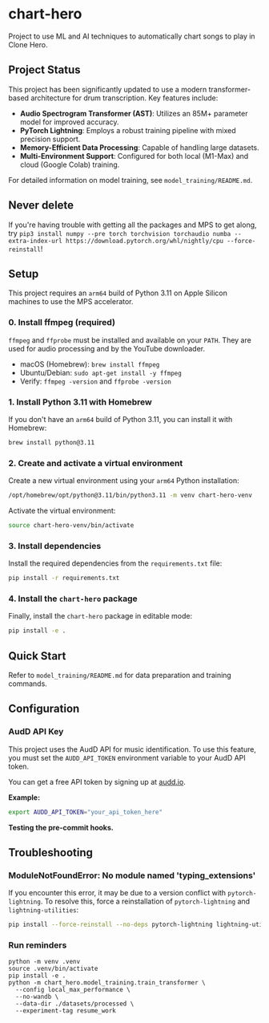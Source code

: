 # chart-hero
Project to use ML and AI techniques to automatically chart songs to play in Clone Hero.

## Project Status

This project has been significantly updated to use a modern transformer-based architecture for drum transcription. Key features include:

- **Audio Spectrogram Transformer (AST)**: Utilizes an 85M+ parameter model for improved accuracy.
- **PyTorch Lightning**: Employs a robust training pipeline with mixed precision support.
- **Memory-Efficient Data Processing**: Capable of handling large datasets.
- **Multi-Environment Support**: Configured for both local (M1-Max) and cloud (Google Colab) training.

For detailed information on model training, see `model_training/README.md`.

## Never delete

If you're having trouble with getting all the packages and MPS to get along, try `pip3 install numpy --pre torch torchvision torchaudio numba --extra-index-url https://download.pytorch.org/whl/nightly/cpu --force-reinstall`!

## Setup

This project requires an `arm64` build of Python 3.11 on Apple Silicon machines to use the MPS accelerator.

### 0. Install ffmpeg (required)

`ffmpeg` and `ffprobe` must be installed and available on your `PATH`. They are used for audio processing and by the YouTube downloader.

- macOS (Homebrew): `brew install ffmpeg`
- Ubuntu/Debian: `sudo apt-get install -y ffmpeg`
- Verify: `ffmpeg -version` and `ffprobe -version`

### 1. Install Python 3.11 with Homebrew

If you don't have an `arm64` build of Python 3.11, you can install it with Homebrew:

```bash
brew install python@3.11
```

### 2. Create and activate a virtual environment

Create a new virtual environment using your `arm64` Python installation:

```bash
/opt/homebrew/opt/python@3.11/bin/python3.11 -m venv chart-hero-venv
```

Activate the virtual environment:

```bash
source chart-hero-venv/bin/activate
```

### 3. Install dependencies

Install the required dependencies from the `requirements.txt` file:

```bash
pip install -r requirements.txt
```

### 4. Install the `chart-hero` package

Finally, install the `chart-hero` package in editable mode:

```bash
pip install -e .
```

## Quick Start

Refer to `model_training/README.md` for data preparation and training commands.

## Configuration

### AudD API Key

This project uses the AudD API for music identification. To use this feature, you must set the `AUDD_API_TOKEN` environment variable to your AudD API token.

You can get a free API token by signing up at [audd.io](https://audd.io).

**Example:**

```bash
export AUDD_API_TOKEN="your_api_token_here"
```

**Testing the pre-commit hooks.**

## Troubleshooting

### ModuleNotFoundError: No module named 'typing_extensions'

If you encounter this error, it may be due to a version conflict with `pytorch-lightning`. To resolve this, force a reinstallation of `pytorch-lightning` and `lightning-utilities`:

```bash
pip install --force-reinstall --no-deps pytorch-lightning lightning-utilities
```

### Run reminders

```
python -m venv .venv
source .venv/bin/activate
pip install -e .
python -m chart_hero.model_training.train_transformer \
  --config local_max_performance \
  --no-wandb \
  --data-dir ./datasets/processed \
  --experiment-tag resume_work
```
